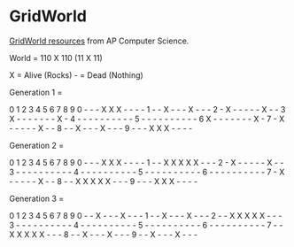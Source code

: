 GridWorld
=========

[GridWorld resources](http://apcentral.collegeboard.com/apc/public/courses/teachers_corner/151155.html) from AP Computer Science.

World = 110 X 110 (11 X 11)

X = Alive (Rocks) - = Dead (Nothing)

Generation 1 =

   0 1 2 3 4 5 6 7 8 9
 0 - - - X X X - - - -
 1 - - X - - - X - - -
 2 - X - - - - - X - -
 3 X - - - - - - - X -
 4 - - - - - - - - - -
 5 - - - - - - - - - -
 6 X - - - - - - - X -
 7 - X - - - - - X - -
 8 - - X - - - X - - -
 9 - - - X X X - - - -

Generation 2 =

   0 1 2 3 4 5 6 7 8 9
 0 - - - X X X - - - -
 1 - - X X X X X - - -
 2 - X - - - - - X - -
 3 - - - - - - - - - -
 4 - - - - - - - - - -
 5 - - - - - - - - - -
 6 - - - - - - - - - -
 7 - X - - - - - X - -
 8 - - X X X X X - - -
 9 - - - X X X - - - -

Generation 3 =

   0 1 2 3 4 5 6 7 8 9
 0 - - X - - - X - - -
 1 - - X - - - X - - -
 2 - - X X X X X - - -
 3 - - - - - - - - - -
 4 - - - - - - - - - -
 5 - - - - - - - - - -
 6 - - - - - - - - - -
 7 - - X X X X X - - -
 8 - - X - - - X - - -
 9 - - X - - - X - - -


